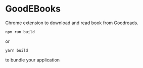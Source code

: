 # GoodEBooks

Chrome extension to download and read book from Goodreads.

```
npm run build
```

or

```
yarn build
```

to bundle your application

